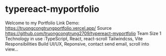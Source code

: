 # typereact-myportfolio
Welcome to my Portfolio
Link Demo: https://truongcongtrungportfolio.vercel.app/
Source https://github.com/truongcongtrung2709/typereact-myportfolio
Team Size 1
Technology in use :TypeScript, React, react-scroll
Tailwindcss, Vite
Responsibilities Build UI/UX, Reponsive, contact send email, scroll into view...

